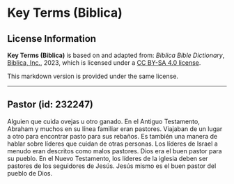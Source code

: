 # Key Terms (Biblica)

## License Information

**Key Terms (Biblica)** is based on and adapted from: _Biblica Bible Dictionary_, [Biblica, Inc.](https://www.biblica.com/), 2023, which is licensed under a [CC BY-SA 4.0 license](https://creativecommons.org/licenses/by-sa/4.0/legalcode.en).

This markdown version is provided under the same license.



--------------------------------

## Pastor (id: 232247)

Alguien que cuida ovejas u otro ganado. En el Antiguo Testamento, Abraham y muchos en su línea familiar eran pastores. Viajaban de un lugar a otro para encontrar pasto para sus rebaños. Es también una manera de hablar sobre líderes que cuidan de otras personas. Los líderes de Israel a menudo eran descritos como malos pastores. Dios era el buen pastor para su pueblo. En el Nuevo Testamento, los líderes de la iglesia deben ser pastores de los seguidores de Jesús. Jesús mismo es el buen pastor del pueblo de Dios.


